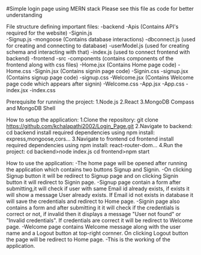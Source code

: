 #Simple login page using MERN stack
Please see this file as code for better understanding 

File structure defining important files:
-backend
    -Apis  (Contains API's required for the website)
      -Signin.js  
      -Signup.js
    -mongoose  (Contains database interactions)
      -dbconnect.js  (used for creating and connecting to database)
      -userModel.js  (used for creating schema and interacting with that)
    -index.js  (used to connect frontend with backend)
-frontend
  -src
    -components  (contains components of the frontend along with css files)
      -Home.jsx  (Contains Home page code)
      -Home.css
      -Signin.jsx  (Contains signin page code)
      -Signin.css
      -signup.jsx  (Contains signup page code)
      -signup.css
      -Welcome.jsx  (Contains Welcome page code which appears after signin)
      -Welcome.css
    -App.jsx
    -App.css
    -index.jsx
    -index.css

Prerequisite for running the project:
1.Node.js
2.React
3.MongoDB Compass and MongoDB Shell

How to setup the application:
1.Clone the repository:
   git clone https://github.com/kchalapathi2002/Login_Page.git
2.Navigate to backend:
   cd backend
   install required dependencies using npm install:
      express,mongoose,cors...
3.Navigate to frontend
   cd frontend
   install required dependencies using npm install:
      react-router-dom...
4.Run the project:
   cd backend>node index.js
   cd frontend>npm start

How to use the application:
-The home page will be opened after running the application which contains two buttons Signup and Signin.
-On clicking Signup button it will be redirect to Signup page and on clicking Signin button it will redirect to Signin page.
-Signup page contain a form after submitting,it will check if user with same Email id already exists, if exists it will show a message User already exists. If Email id not exists in database it will save the credentials and redirect to Home page.
-Signin page also contains a form and after submitting it it will check if the credentials is correct or not, if invalid then it displays a message "User not found" or "Invalid credentials". If credentials are correct it will be redirect to Welcome page.
-Welcome page contains Welcome message along with the user name and a Logout button at top-right cornner. On clicking Logout button the page will be redirect to Home page.
-This is the working of the application.
